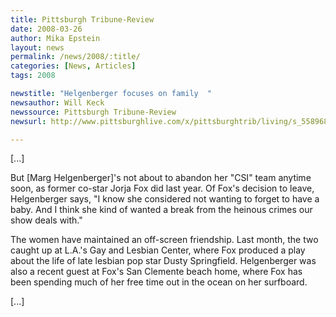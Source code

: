 ```yaml
---
title: Pittsburgh Tribune-Review
date: 2008-03-26
author: Mika Epstein
layout: news
permalink: /news/2008/:title/
categories: [News, Articles]
tags: 2008

newstitle: "Helgenberger focuses on family  "
newsauthor: Will Keck  
newssource: Pittsburgh Tribune-Review  
newsurl: http://www.pittsburghlive.com/x/pittsburghtrib/living/s_558968.html  

---
```


[...]

But [Marg Helgenberger]'s not about to abandon her "CSI" team anytime soon, as former co-star Jorja Fox did last year. Of Fox's decision to leave, Helgenberger says, "I know she considered not wanting to forget to have a baby. And I think she kind of wanted a break from the heinous crimes our show deals with."

The women have maintained an off-screen friendship. Last month, the two caught up at L.A.'s Gay and Lesbian Center, where Fox produced a play about the life of late lesbian pop star Dusty Springfield. Helgenberger was also a recent guest at Fox's San Clemente beach home, where Fox has been spending much of her free time out in the ocean on her surfboard. 

[...]  
